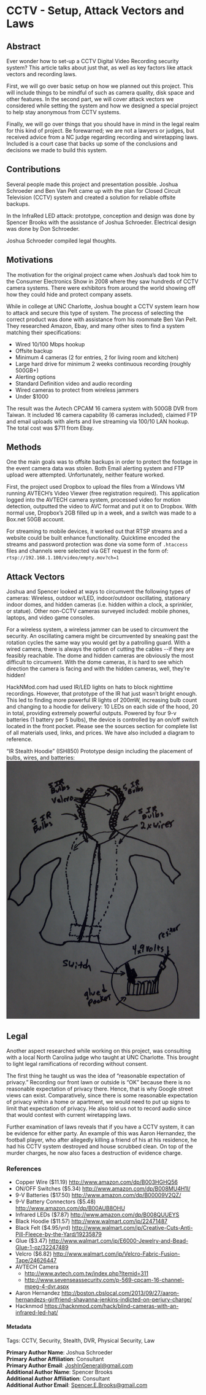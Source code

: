 # CCTV - Setup, Attack Vectors and Laws

## Abstract
Ever wonder how to set-up a CCTV Digital Video Recording security system? This article talks about just that, as well as key factors like attack vectors and recording laws.

First, we will go over basic setup on how we planned out this project. This will include things to be mindful of such as camera quality, disk space and other features. In the second part, we will cover attack vectors we considered while setting the system and how we designed a special project to help stay anonymous from CCTV systems. 

Finally, we will go over things that you should have in mind in the legal realm for this kind of project. Be forewarned; we are not a lawyers or judges, but received advice from a NC judge regarding recording and wiretapping laws. Included is a court case that backs up some of the conclusions and decisions we made to build this system.

## Contributions

Several people made this project and presentation possible. Joshua Schroeder and Ben Van Pelt came up with the plan for Closed Circuit Television (CCTV) system and created a solution for reliable offsite backups. 

In the InfraRed LED attack: prototype, conception and design was done by Spencer Brooks with the assistance of Joshua Schroeder. Electrical design was done by Don Schroeder.

Joshua Schroeder compiled legal thoughts. 

## Motivations

The motivation for the original project came when Joshua’s dad took him to the Consumer Electronics Show in 2008 where they saw hundreds of CCTV camera systems. There were exhibitors from around the world showing off how they could hide and protect company assets. 

While in college at UNC Charlotte, Joshua bought a CCTV system learn how to attack and secure this type of system. The process of selecting the correct product was done with assistance from his roommate Ben Van Pelt. They researched Amazon, Ebay, and many other sites to find a system matching their specifications:

+ Wired 10/100 Mbps hookup
+ Offsite backup
+ Minimum 4 cameras (2 for entries, 2 for living room and kitchen)
+ Large hard drive for minimum 2 weeks continuous recording (roughly 500GB+)
+ Alerting options
+ Standard Definition video and audio recording
+ Wired cameras to protect from wireless jammers
+ Under $1000

The result was the Avtech CPCAM 16 camera system with 500GB DVR from Taiwan. It included 16 camera capability (6 cameras included), claimed FTP and email uploads with alerts and live streaming via 100/10 LAN hookup. The total cost was $711 from Ebay.

## Methods

One the main goals was to offsite backups in order to protect the footage in the event camera data was stolen. Both Email alerting system and FTP upload were attempted. Unfortunately, neither feature worked.

First, the project used Dropbox to upload the files from a Windows VM running AVTECH’s Video Viewer (free registration required). This application logged into the AVTECH camera system, processed video for motion detection, outputted the video to AVC format and put it on to Dropbox. With normal use, Dropbox’s 2GB filled up in a week, and a switch was made to a Box.net 50GB account. 

For streaming to mobile devices, it worked out that RTSP streams and a website could be built enhance functionality.  Quicktime encoded the streams and password protection was done via some form of `.htaccess` files and channels were selected via GET request in the form of: `rtsp://192.168.1.100/video/empty.mov?ch=1`

## Attack Vectors

Joshua and Spencer looked at ways to circumvent the following types of cameras: Wireless, outdoor w/LED, indoor/outdoor oscillating, stationary indoor domes, and hidden cameras (i.e. hidden within a clock, a sprinkler, or statue). Other non-CCTV cameras surveyed included: mobile phones, laptops, and video game consoles.

For a wireless system, a wireless jammer can be used to circumvent the security. An oscillating camera might be circumvented by sneaking past the rotation cycles the same way you would get by a patrolling guard. With a wired camera, there is always the option of cutting the cables --if they are feasibly reachable. The dome and hidden cameras are obviously the most difficult to circumvent. With the dome cameras, it is hard to see which direction the camera is facing and with the hidden cameras, well, they’re hidden!
 
HackNMod.com had used IR/LED lights on hats to block nighttime recordings. However, that prototype of the IR hat just wasn’t bright enough. This led to finding more powerful IR lights of 200mW, increasing bulb count and changing to a hoodie for delivery: 10 LEDs on each side of the hood, 20 in total, providing extremely powerful outputs. Powered by four 9-v batteries (1 battery per 5 bulbs), the device is controlled by an on/off switch located in the front pocket. Please see the sources section for complete list of all materials used, links, and prices. We have also included a diagram to reference. 

“IR Stealth Hoodie” (ISH850) 
Prototype design including the placement of bulbs, wires, and batteries:
 ![CCTV Diagram - Wires, Bulbs, Switches and 9 volt batteriest](imgs/CCTVDiagram.jpg)

Legal
------
Another aspect researched while working on this project, was consulting with a local North Carolina judge who taught at UNC Charlotte. This brought to light legal ramifications of recording without consent.

The first thing he taught us was the idea of “reasonable expectation of privacy.” Recording our front lawn or outside is “OK” because there is no reasonable expectation of privacy there. Hence, that is why Google street views can exist. Comparatively, since there is some reasonable expectation of privacy within a home or apartment, we would need to put up signs to limit that expectation of privacy. He also told us not to record audio since that would contest with current wiretapping laws. 

Further examination of laws reveals that if you have a CCTV system, it can be evidence for either party. An example of this was Aaron Hernandez, the football player, who after allegedly killing a friend of his at his residence, he had his CCTV system destroyed and house scrubbed clean. On top of the murder charges, he now also faces a destruction of evidence charge. 

### References

* Copper Wire ($11.19) http://www.amazon.com/dp/B003HGHQ56 
* ON/OFF Switches ($5.34) http://www.amazon.com/dp/B008MU4H1I/
* 9-V Batteries ($17.50) http://www.amazon.com/dp/B00009V2QZ/
* 9-V Battery Connectors ($5.48) http://www.amazon.com/dp/B00AUB8OHU
* Infrared LEDs ($7.87) http://www.amazon.com/dp/B008QUUEYS
* Black Hoodie ($11.57) http://www.walmart.com/ip/22471487
* Black Felt ($4.95/yrd) http://www.walmart.com/ip/Creative-Cuts-Anti-Pill-Fleece-by-the-Yard/19235879
* Glue ($3.47) http://www.walmart.com/ip/E6000-Jewelry-and-Bead-Glue-1-oz/32247489
* Velcro ($6.82) http://www.walmart.com/ip/Velcro-Fabric-Fusion-Tape/24626447
* AVTECH Camera
  * http://www.avtech.com.tw/index.php?Itemid=311
  * http://www.sevenseassecurity.com/p-569-cpcam-16-channel-mpeg-4-dvr.aspx
* Aaron Hernandez http://boston.cbslocal.com/2013/09/27/aaron-hernandezs-girlfriend-shayanna-jenkins-indicted-on-perjury-charge/
* Hacknmod https://hacknmod.com/hack/blind-cameras-with-an-infrared-led-hat/

#### Metadata
Tags: CCTV, Security, Stealth, DVR, Physical Security, Law

**Primary Author Name**: Joshua Schroeder  
**Primary Author Affiliation**: Consultant  
**Primary Author Email**: JoshInGeneral@gmail.com  
**Additional Author Name**: Spencer Brooks  
**Additional Author Affiliation**: Consultant  
**Additional Author Email**: Spencer.E.Brooks@gmail.com  